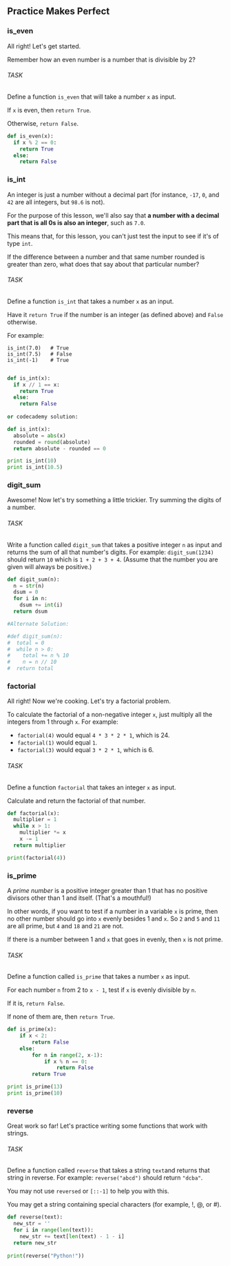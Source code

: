 ## Practice Makes Perfect

### is_even
All right! Let's get started.

Remember how an even number is a number that is divisible by 2?

###### TASK 
<div class="theme__22QeW-d-YRjfwg7z9oiZH_"><p>Define a function <code>is_even</code> that will take a number <code>x</code> as input.</p>
<p>If <code>x</code> is even, then <code>return True</code>.</p>
<p>Otherwise, <code>return False</code>.</p>
</div>

```python
def is_even(x):
  if x % 2 == 0:
    return True
  else:
    return False
```

### is_int
<div class="theme__22QeW-d-YRjfwg7z9oiZH_"><p>An integer is just a number without a decimal part (for instance, <code>-17</code>, <code>0</code>, and <code>42</code> are all integers, but <code>98.6</code> is not).</p>
<p>For the purpose of this lesson, we'll also say that <strong>a number with a decimal part that is all 0s is also an integer</strong>, such as <code>7.0</code>.</p>
<p>This means that, for this lesson, you can't just test the input to see if it's of type <code>int</code>.</p>
<p>If the difference between a number and that same number rounded is greater than zero, what does that say about that particular number?</p>
</div>

###### TASK
<div class="theme__22QeW-d-YRjfwg7z9oiZH_"><p>Define a function <code>is_int</code> that takes a number <code>x</code> as an input.</p>
<p>Have it <code>return True</code> if the number is an integer (as defined above) and <code>False</code> otherwise.</p>
<p>For example:</p>
<pre><code class="lang-py"><span language="py" class="CodeBlock__3-kebd7REMI5aXkez6K-B wrap__yxnEyEmMpigk6-3_Wvbzo defaults__1l9bk0Z91YqvzRByZKNgHF cc__1zsV8w8Rj_vs2ayVLJ-2x undefined" data-reactroot=""><div class="CodeMirror"><span class="cm-variable">is_int</span>(<span class="cm-number">7.0</span>)<!-- -->   <span class="cm-comment"># True    </span>
<span class="cm-variable">is_int</span>(<span class="cm-number">7.5</span>)<!-- -->   <span class="cm-comment"># False    </span>
<span class="cm-variable">is_int</span>(<span class="cm-operator">-</span><span class="cm-number">1</span>)<!-- -->    <span class="cm-comment"># True</span></div></span>
</code></pre>
</div>

```python
def is_int(x):
  if x // 1 == x:
    return True
  else:
    return False
    
or codecademy solution:

def is_int(x):
  absolute = abs(x)
  rounded = round(absolute)
  return absolute - rounded == 0

print is_int(10)
print is_int(10.5)
```

### digit_sum
Awesome! Now let's try something a little trickier. Try summing the digits of a number.

###### TASK 
<p>Write a function called <code>digit_sum</code> that takes a positive integer <code>n</code> as input and returns the sum of all that number's digits. For example: <code>digit_sum(1234)</code> should return <code>10</code> which is <code>1 + 2 + 3 + 4</code>. (Assume that the number you are given will always be positive.)</p>

```python
def digit_sum(n):
  n = str(n)
  dsum = 0
  for i in n:
    dsum += int(i)
  return dsum

#Alternate Solution:

#def digit_sum(n):
#  total = 0
#  while n > 0:
#    total += n % 10
#    n = n // 10
#  return total
```

### factorial

<div class="theme__22QeW-d-YRjfwg7z9oiZH_"><p>All right! Now we're cooking. Let's try a factorial problem.</p>
<p>To calculate the factorial of a non-negative integer <code>x</code>, just multiply all the integers from 1 through <code>x</code>. For example:</p>
<ul>
<li><code>factorial(4)</code> would equal <code>4 * 3 * 2 * 1</code>, which is 24.</li>
<li><code>factorial(1)</code> would equal <code>1</code>.</li>
<li><code>factorial(3)</code> would equal <code>3 * 2 * 1</code>, which is 6.</li>
</ul>
</div>

###### TASK 
<div class="theme__22QeW-d-YRjfwg7z9oiZH_"><p>Define a function <code>factorial</code> that takes an integer <code>x</code> as input.</p>
<p>Calculate and return the factorial of that number.</p>
</div>

```python
def factorial(x):
  multiplier = 1
  while x > 1:
    multiplier *= x
    x -= 1
  return multiplier

print(factorial(4))
```

### is_prime
<div class="theme__22QeW-d-YRjfwg7z9oiZH_"><p>A <em>prime number</em> is a positive integer greater than 1 that has no positive divisors other than 1 and itself. (That's a mouthful!)</p>
<p>In other words, if you want to test if a number in a variable <code>x</code> is prime, then no other number should go into <code>x</code> evenly besides 1 and <code>x</code>. So <code>2</code> and <code>5</code> and <code>11</code> are all prime, but <code>4</code> and <code>18</code> and <code>21</code> are not.</p>
<p>If there is a number between 1 and <code>x</code> that goes in evenly, then <code>x</code> is not prime.</p>
</div>

###### TASK
<div class="theme__22QeW-d-YRjfwg7z9oiZH_"><p>Define a function called <code>is_prime</code> that takes a number <code>x</code> as input.</p>
<p>For each number <code>n</code> from 2 to <code>x - 1</code>, test if <code>x</code> is evenly divisible by <code>n</code>.</p>
<p>If it is, <code>return False</code>.</p>
<p>If none of them are, then <code>return True</code>.</p>
</div>

```python
def is_prime(x):
    if x < 2:
        return False
    else:
        for n in range(2, x-1):
            if x % n == 0:
                return False
        return True

print is_prime(13)
print is_prime(10)
```

### reverse

Great work so far! Let's practice writing some functions that work with strings.

###### TASK
<div class="theme__22QeW-d-YRjfwg7z9oiZH_"><p>Define a function called <code>reverse</code> that takes a string <code>text</code>and returns that string in reverse. For example: <code>reverse("abcd")</code> should return <code>"dcba"</code>.</p>
<p>You may not use <code>reversed</code> or <code>[::-1]</code> to help you with this.</p>
<p>You may get a string containing special characters (for example, !, @, or #).</p>
</div>

```python
def reverse(text):
  new_str = ''
  for i in range(len(text)):
    new_str += text[len(text) - 1 - i]
  return new_str
    
print(reverse("Python!"))
```
